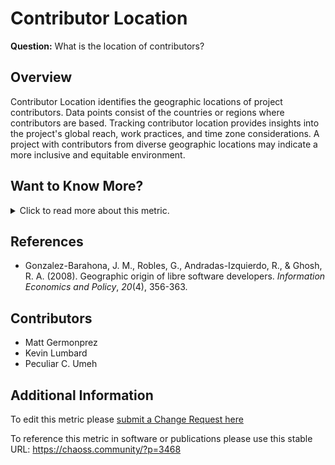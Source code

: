 # Contributor Location

**Question:** What is the location of contributors?

## Overview

Contributor Location identifies the geographic locations of project contributors. Data points consist of the countries or regions where contributors are based. Tracking contributor location provides insights into the project's global reach, work practices, and time zone considerations. A project with contributors from diverse geographic locations may indicate a more inclusive and equitable environment.

## Want to Know More?

<span markdown="1"><details>

<summary>Click to read more about this metric.</summary>

### Data Collection Strategies

Different approaches can be used to collect information about location:

*   Collect the location information from a contributor’s profile in the system of engagement.
*   Use IP address geolocation of the most frequent locations that contributions are made.
*   Infer geographical location from the timestamp in contributions.
*   Survey contributors.

The key challenge for collecting data is determining the location of the contributor. Best practice would be to leverage any profile information available from the system of engagement, and if that is not available then use IP geolocation to determine the most frequent location of contribution from that individual. Note that contributors may enter in their profile information false or nonsensical location information (e.g., “Earth” or “Internet”). Note that IP geolocation can provide large numbers of false positives due to use of VPNs or other IP masking tools.

An additional consideration would be the use of external data collection tools such as community surveys or event registration data that could cross reference systems of engagement profiles. Contributor location data could be collected inline with event [attendee demographics](https://chaoss.community/metric-attendee-demographics/) and [speaker demographics](https://chaoss.community/metric-speaker-demographics/).

### Filters

Filter contributions by:

*   **Location.** Attempt to group locations in regions to have multiple levels of reporting. Location is a purposely ambiguous term in this context, and could refer to region, country, state, locale, or time zone.
*   **Period of time.** Start and finish date of the period. Default: forever. Period during which contributions are counted.
*   **Type of contributor**, for example:
    *   Repository authors
    *   Issue authors
    *   Code review participants
    *   Mailing list authors
    *   Event participants
    *   IRC authors
    *   Blog authors
    *   By release cycle
    *   Programming languages of the project
    *   Role or function in project

### Visualizations

[Dot Density Map](https://chaoss.biterg.io/goto/a62f3584a41c1c4c1af5d04b9809a860)

![Contributor Location Dot Density Map](https://github.com/chaoss/wg-common/blob/main/focus-areas/people/images/contributor-location_dot-density-map.png)

[Visual heat map:](https://blog.bitergia.com/2018/11/20/ubers-community-software-development-analytics-for-open-source-offices)

![Contributor Location Heatmap](https://github.com/chaoss/wg-common/blob/main/focus-areas/people/images/contributor-location_heatmap.png)

</details></span>

## References

*   Gonzalez-Barahona, J. M., Robles, G., Andradas-Izquierdo, R., & Ghosh, R. A. (2008). Geographic origin of libre software developers. *Information Economics and Policy*, *20*(4), 356-363.

## Contributors

*   Matt Germonprez
*   Kevin Lumbard
*   Peculiar C. Umeh

## Additional Information

To edit this metric please [submit a Change Request here](https://github.com/chaoss/wg-common/blob/main/focus-areas/people/contributor-location.md)

To reference this metric in software or publications please use this stable URL: <https://chaoss.community/?p=3468>

<!-- # For groupings in the knowledge base
Context tags: Contributor
Keyword tags: location, geography, IP address
-→
